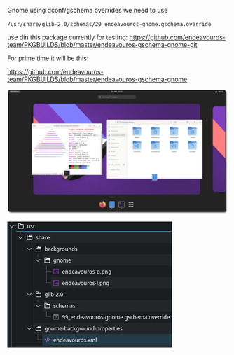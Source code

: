 Gnome using dconf/gschema overrides we need to use 

`/usr/share/glib-2.0/schemas/20_endeavouros-gnome.gschema.override`

use din this package currently for testing:
https://github.com/endeavouros-team/PKGBUILDS/blob/master/endeavouros-gschema-gnome-git

For prime time it will be this:

https://github.com/endeavouros-team/PKGBUILDS/blob/master/endeavouros-gschema-gnome

![eos-gnome](https://raw.githubusercontent.com/endeavouros-team/endeavouros-DE-fixes/main/gnome/gnome.png)

![package-scheme](https://raw.githubusercontent.com/endeavouros-team/endeavouros-DE-fixes/main/gnome/scheme.png)
